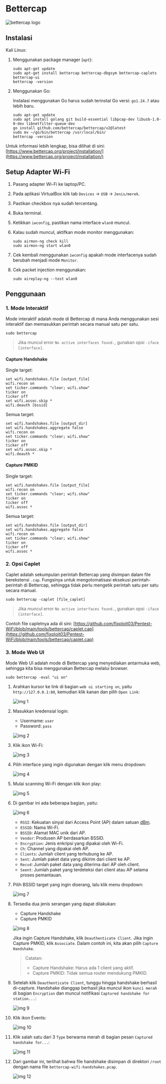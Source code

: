 # Bettercap

![bettercap logo](https://github.com/fixploit03/Pentest-WiFi/blob/main/tools/bettercap/img/bettercap.jpg)

## Instalasi

Kali Linux:

1. Menggunakan package manager (`apt`):

   ```
   sudo apt-get update
   sudo apt-get install bettercap bettercap-dbgsym bettercap-caplets bettercap-ui
   bettercap -version
   ```

2. Menggunakan Go:

   Instalasi menggunakan Go harus sudah terinstal Go versi: `go1.24.7` atau lebih baru.
   
   ```
   sudo apt-get update
   sudo apt install golang git build-essential libpcap-dev libusb-1.0-0-dev libnetfilter-queue-dev
   go install github.com/bettercap/bettercap/v2@latest
   sudo mv ~/go/bin/bettercap /usr/local/bin/
   bettercap -version
   ```

Untuk informasi lebih lengkap, bisa dilihat di sini: [https://www.bettercap.org/project/installation/](https://www.bettercap.org/project/installation/)

## Setup Adapter Wi-Fi

1. Pasang adapter Wi-Fi ke laptop/PC.
2. Pada aplikasi VirtualBox klik tab `Devices` -> `USB` -> `Jenis/merek`.
3. Pastikan checkbox nya sudah tercentang.
4. Buka terminal.
5. Ketikkan `iwconfig`, pastikan nama interface `wlan0` muncul.
6. Kalau sudah muncul, aktifkan mode monitor menggunakan:

   ```
   sudo airmon-ng check kill
   sudo airmon-ng start wlan0
   ```
7. Cek kembali menggunakan `iwconfig` apakah mode interfacenya sudah berubah menjadi mode `Monitor`.
8. Cek packet injection menggunakan:

   ```
   sudo aireplay-ng --test wlan0
   ```
   
## Penggunaan

### 1. Mode Interaktif

Mode interaktif adalah mode di Bettercap di mana Anda menggunakan sesi interaktif dan memasukkan perintah secara manual satu per satu.

```
sudo bettercap
```

> Jika muncul error `No active interfaces found.`, gunakan opsi `-iface [interface]`.

#### Capture Handshake

Single target:

```
set wifi.handshakes.file [output_file]
wifi.recon on
set ticker.commands "clear; wifi.show"
ticker on
ticker off
set wifi.assoc.skip *
wifi.deauth [bssid]
```

Semua target:

```
set wifi.handshakes.file [output_dir]
set wifi.handshakes.aggregate false
wifi.recon on
set ticker.commands "clear; wifi.show"
ticker on
ticker off
set wifi.assoc.skip *
wifi.deauth *
```

#### Capture PMKID

Single target:

```
set wifi.handshakes.file [output_file]
wifi.recon on
set ticker.commands "clear; wifi.show"
ticker on
ticker off
wifi.assoc *
```

Semua target:

```
set wifi.handshakes.file [output_dir]
set wifi.handshakes.aggregate false
wifi.recon on
set ticker.commands "clear; wifi.show"
ticker on
ticker off
wifi.assoc *
```

### 2. Opsi Caplet

Caplet adalah sekumpulan perintah Bettercap yang disimpan dalam file berekstensi `.cap`. Fungsinya untuk mengotomatisasi eksekusi perintah-perintah di Bettercap, sehingga tidak perlu mengetik perintah satu per satu secara manual.

```
sudo bettercap -caplet [file_caplet]
```

> Jika muncul error `No active interfaces found.`, gunakan opsi `-iface [interface]`.

Contoh file capletnya ada di sini: [https://github.com/fixploit03/Pentest-WiFi/blob/main/tools/bettercap/caplet.cap](https://github.com/fixploit03/Pentest-WiFi/blob/main/tools/bettercap/caplet.cap)

### 3. Mode Web UI

Mode Web UI adalah mode di Bettercap yang menyediakan antarmuka web, sehingga kita bisa menggunakan Bettercap melalui browser.

```
sudo bettercap -eval "ui on"
```

1. Arahkan kursor ke link di bagian `web ui starting on`, yaitu `http://127.0.0.1:80`, kemudian klik kanan dan pilih `Open Link`:

   ![img 1](https://github.com/fixploit03/Wi-Fi-Hacking/blob/main/tools/bettercap/img/ui%201.png)
2. Masukkan kredensial login:
   - Usermame: `user`
   - Password: `pass`

   ![img 2](https://github.com/fixploit03/Wi-Fi-Hacking/blob/main/tools/bettercap/img/ui%202.png)
3. Klik ikon Wi-Fi:

   ![img 3](https://github.com/fixploit03/Wi-Fi-Hacking/blob/main/tools/bettercap/img/ui%203.png)
4. Pilih interface yang ingin digunakan dengan klik menu dropdown:


   ![img 4](https://github.com/fixploit03/Wi-Fi-Hacking/blob/main/tools/bettercap/img/ui%204.png)
5. Mulai scanning Wi-Fi dengan klik ikon play:

   ![img 5](https://github.com/fixploit03/Wi-Fi-Hacking/blob/main/tools/bettercap/img/ui%205.png)
6. Di gambar ini ada beberapa bagian, yaitu:

   ![img 6](https://github.com/fixploit03/Wi-Fi-Hacking/blob/main/tools/bettercap/img/ui%206.png)

   - `RSSI`: Kekuatan sinyal dari Access Point (AP) dalam satuan [dBm](https://en.wikipedia.org/wiki/DBm).
   - `ESSID`: Nama Wi-Fi.
   - `BSSID`: Alamat MAC unik dari AP.
   - `Vendor`: Produsen AP berdasarkan BSSID.
   - `Encryption`: Jenis enkripsi yang dipakai oleh Wi-Fi.
   - `Ch`: Channel yang dipakai oleh AP.
   - `Clients`: Jumlah client yang terhubung ke AP.
   - `Sent`: Jumlah paket data yang dikirim dari client ke AP.
   - `Recvd`: Jumlah paket data yang diterima dari AP oleh client.
   - `Seent`: Jumlah paket yang terdeteksi dari client atau AP selama proses pemantauan.
8. Pilih BSSID target yang ingin diserang, lalu klik menu dropdown:

   ![img 7](https://github.com/fixploit03/Wi-Fi-Hacking/blob/main/tools/bettercap/img/ui%207.png)
9. Tersedia dua jenis serangan yang dapat dilakukan:
   - Capture Handshake
   - Capture PMKID
  
   ![img 8](https://github.com/fixploit03/Wi-Fi-Hacking/blob/main/tools/bettercap/img/ui%208.png)

   Jika ingin Capture Handshake, klik `Deauthenticate Client`. Jika ingin Capture PMKID, klik `Associate`. Dalam contoh ini, kita akan pilih `Capture Handshake`.
   
   > Catatan:
   >
   > - Capture Handshake: Harus ada 1 client yang aktif.
   > - Capture PMKID: Tidak semua router mendukung PMKID.
10. Setelah klik `Deauthenticate Client`, tunggu hingga handshake berhasil di-capture. Handshake dianggap berhasil jika muncul ikon `kunci merah` di bagian `Encryption` dan muncul notifikasi `Captured handshake for station...`:

    ![img 9](https://github.com/fixploit03/Wi-Fi-Hacking/blob/main/tools/bettercap/img/ui%209.png)
    
11. Klik ikon Events:

    ![img 10](https://github.com/fixploit03/Wi-Fi-Hacking/blob/main/tools/bettercap/img/ui%2010.png)
12. Klik salah satu dari 3 `Type` berwarna merah di bagian pesan `Captured handshake for...`:

    ![img 11](https://github.com/fixploit03/Wi-Fi-Hacking/blob/main/tools/bettercap/img/ui%2011.png)
13. Dari gambar ini, terlihat bahwa file handshake disimpan di direktori `/root` dengan nama file `bettercap-wifi-handshakes.pcap`.

    ![img 12](https://github.com/fixploit03/Wi-Fi-Hacking/blob/main/tools/bettercap/img/ui%2012.png)
